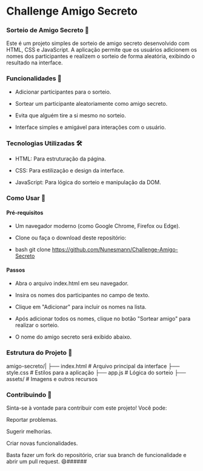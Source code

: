 # Challenge Amigo Secreto

### Sorteio de Amigo Secreto 🎁
Este é um projeto simples de sorteio de amigo secreto desenvolvido com HTML, CSS e JavaScript. A aplicação permite que os usuários adicionem os nomes dos participantes e realizem o sorteio de forma aleatória, exibindo o resultado na interface.

### Funcionalidades 🌟
* Adicionar participantes para o sorteio.

* Sortear um participante aleatoriamente como amigo secreto.

* Evita que alguém tire a si mesmo no sorteio.

* Interface simples e amigável para interações com o usuário.

### Tecnologias Utilizadas 🛠
* HTML: Para estruturação da página.

* CSS: Para estilização e design da interface.

* JavaScript: Para lógica do sorteio e manipulação da DOM.

### Como Usar 🚀
#### Pré-requisitos
* Um navegador moderno (como Google Chrome, Firefox ou Edge).

* Clone ou faça o download deste repositório:

* bash
git clone https://github.com/Nunesmann/Challenge-Amigo-Secreto
#### Passos
* Abra o arquivo index.html em seu navegador.

* Insira os nomes dos participantes no campo de texto.

* Clique em "Adicionar" para incluir os nomes na lista.

* Após adicionar todos os nomes, clique no botão "Sortear amigo" para realizar o sorteio.

* O nome do amigo secreto será exibido abaixo.

### Estrutura do Projeto 📂
amigo-secreto/|
├── index.html      # Arquivo principal da interface
├── style.css       # Estilos para a aplicação
├── app.js          # Lógica do sorteio
├── assets/         # Imagens e outros recursos
### Contribuindo 🤝
Sinta-se à vontade para contribuir com este projeto! Você pode:

Reportar problemas.

Sugerir melhorias.

Criar novas funcionalidades.

Basta fazer um fork do repositório, criar sua branch de funcionalidade e abrir um pull request. 😄######
